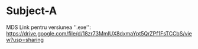 # Subject-A
MDS
Link pentru versiunea ''.exe'':
https://drive.google.com/file/d/18zr73MmlUX8dxmaYpt5QrZPf1FsTCCbS/view?usp=sharing
